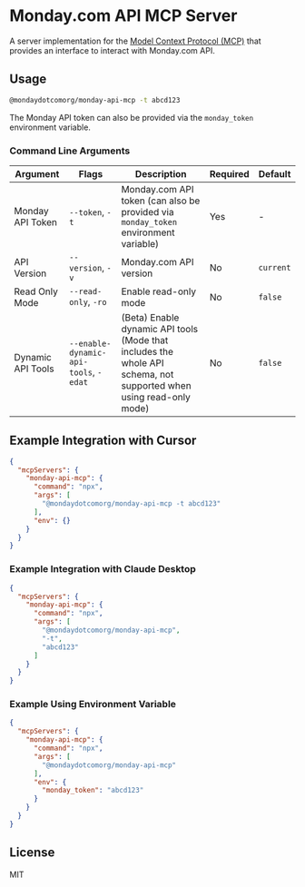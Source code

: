 # Monday.com API MCP Server

A server implementation for the [Model Context Protocol (MCP)](https://modelcontextprotocol.io/) that provides an interface to interact with Monday.com API.

## Usage

```bash
@mondaydotcomorg/monday-api-mcp -t abcd123
```

The Monday API token can also be provided via the `monday_token` environment variable.

### Command Line Arguments

| Argument | Flags | Description | Required | Default |
|----------|-------|-------------|----------|---------|
| Monday API Token | `--token`, `-t` | Monday.com API token (can also be provided via `monday_token` environment variable) | Yes | - |
| API Version | `--version`, `-v` | Monday.com API version | No | `current` |
| Read Only Mode | `--read-only`, `-ro` | Enable read-only mode | No | `false` |
| Dynamic API Tools | `--enable-dynamic-api-tools`, `-edat` | (Beta) Enable dynamic API tools (Mode that includes the whole API schema, not supported when using read-only mode) | No | `false` |

## Example Integration with Cursor

```json
{
  "mcpServers": {
    "monday-api-mcp": {
      "command": "npx",
      "args": [
        "@mondaydotcomorg/monday-api-mcp -t abcd123"
      ],
      "env": {}
    }
  }
}
```

### Example Integration with Claude Desktop

```json
{
  "mcpServers": {
    "monday-api-mcp": {
      "command": "npx",
      "args": [
        "@mondaydotcomorg/monday-api-mcp",
        "-t",
        "abcd123"
      ]
    }
  }
}
```

### Example Using Environment Variable

```json
{
  "mcpServers": {
    "monday-api-mcp": {
      "command": "npx",
      "args": [
        "@mondaydotcomorg/monday-api-mcp"
      ],
      "env": {
        "monday_token": "abcd123"
      }
    }
  }
}
```

## License

MIT
